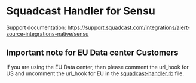 # Squadcast Handler for Sensu

Support documentation: https://support.squadcast.com/integrations/alert-source-integrations-native/sensu

## Important note for EU Data center Customers

If you are using the EU Data center, then please comment the url_hook for US and uncomment the url_hook for EU in the [squadcast-handler.rb](https://github.com/SquadcastHub/sensu_handler/blob/master/squadcast-handler.rb) file.
